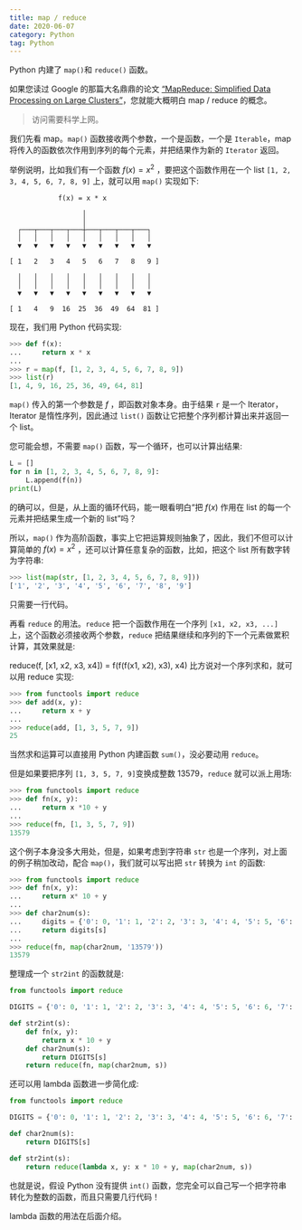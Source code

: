 ```yaml
---
title: map / reduce
date: 2020-06-07
category: Python
tag: Python
---
```


Python 内建了 `map()`和 `reduce()` 函数。

如果您读过 Google 的那篇大名鼎鼎的论文 [“MapReduce: Simplified Data Processing on Large Clusters”](http://research.google.com/archive/mapreduce.html)，您就能大概明白 map / reduce 的概念。

> 访问需要科学上网。

<!-- more -->

我们先看 map。`map()` 函数接收两个参数，一个是函数，一个是 `Iterable`，map 将传入的函数依次作用到序列的每个元素，并把结果作为新的 `Iterator` 返回。

举例说明，比如我们有一个函数 $f(x)=x^2$ ，要把这个函数作用在一个 list `[1, 2, 3, 4, 5, 6, 7, 8, 9]` 上，就可以用 `map()` 实现如下:

```
            f(x) = x * x

                  │
                  │
  ┌───┬───┬───┬───┼───┬───┬───┬───┐
  │   │   │   │   │   │   │   │   │
  ▼   ▼   ▼   ▼   ▼   ▼   ▼   ▼   ▼

[ 1   2   3   4   5   6   7   8   9 ]

  │   │   │   │   │   │   │   │   │
  │   │   │   │   │   │   │   │   │
  ▼   ▼   ▼   ▼   ▼   ▼   ▼   ▼   ▼

[ 1   4   9  16  25  36  49  64  81 ]
```

现在，我们用 Python 代码实现:

```py
>>> def f(x):
...     return x * x
...
>>> r = map(f, [1, 2, 3, 4, 5, 6, 7, 8, 9])
>>> list(r)
[1, 4, 9, 16, 25, 36, 49, 64, 81]
```

`map()` 传入的第一个参数是 $f$ ，即函数对象本身。由于结果 `r` 是一个 Iterator，Iterator 是惰性序列，因此通过 `list()` 函数让它把整个序列都计算出来并返回一个 list。

您可能会想，不需要 `map()` 函数，写一个循环，也可以计算出结果:

```py
L = []
for n in [1, 2, 3, 4, 5, 6, 7, 8, 9]:
    L.append(f(n))
print(L)
```

的确可以，但是，从上面的循环代码，能一眼看明白“把 $f(x)$ 作用在 list 的每一个元素并把结果生成一个新的 list”吗？

所以，`map()` 作为高阶函数，事实上它把运算规则抽象了，因此，我们不但可以计算简单的 $f(x)=x^2$ ，还可以计算任意复杂的函数，比如，把这个 list 所有数字转为字符串:

```py
>>> list(map(str, [1, 2, 3, 4, 5, 6, 7, 8, 9]))
['1', '2', '3', '4', '5', '6', '7', '8', '9']
```

只需要一行代码。

再看 `reduce` 的用法。`reduce` 把一个函数作用在一个序列 `[x1, x2, x3, ...]` 上，这个函数必须接收两个参数，`reduce` 把结果继续和序列的下一个元素做累积计算，其效果就是:

reduce(f, [x1, x2, x3, x4]) = f(f(f(x1, x2), x3), x4)
比方说对一个序列求和，就可以用 reduce 实现:

```py
>>> from functools import reduce
>>> def add(x, y):
...     return x + y
...
>>> reduce(add, [1, 3, 5, 7, 9])
25
```

当然求和运算可以直接用 Python 内建函数 `sum()`，没必要动用 `reduce`。

但是如果要把序列 `[1, 3, 5, 7, 9]`变换成整数 13579，`reduce` 就可以派上用场:

```py
>>> from functools import reduce
>>> def fn(x, y):
...     return x *10 + y
...
>>> reduce(fn, [1, 3, 5, 7, 9])
13579
```

这个例子本身没多大用处，但是，如果考虑到字符串 `str` 也是一个序列，对上面的例子稍加改动，配合 `map()`，我们就可以写出把 `str` 转换为 `int` 的函数:

```py
>>> from functools import reduce
>>> def fn(x, y):
...     return x* 10 + y
...
>>> def char2num(s):
...     digits = {'0': 0, '1': 1, '2': 2, '3': 3, '4': 4, '5': 5, '6': 6, '7': 7, '8': 8, '9': 9}
...     return digits[s]
...
>>> reduce(fn, map(char2num, '13579'))
13579
```

整理成一个 `str2int` 的函数就是:

```py
from functools import reduce

DIGITS = {'0': 0, '1': 1, '2': 2, '3': 3, '4': 4, '5': 5, '6': 6, '7': 7, '8': 8, '9': 9}

def str2int(s):
    def fn(x, y):
        return x * 10 + y
    def char2num(s):
        return DIGITS[s]
    return reduce(fn, map(char2num, s))
```

还可以用 lambda 函数进一步简化成:

```py
from functools import reduce

DIGITS = {'0': 0, '1': 1, '2': 2, '3': 3, '4': 4, '5': 5, '6': 6, '7': 7, '8': 8, '9': 9}

def char2num(s):
    return DIGITS[s]

def str2int(s):
    return reduce(lambda x, y: x * 10 + y, map(char2num, s))
```

也就是说，假设 Python 没有提供 `int()` 函数，您完全可以自己写一个把字符串转化为整数的函数，而且只需要几行代码！

lambda 函数的用法在后面介绍。
